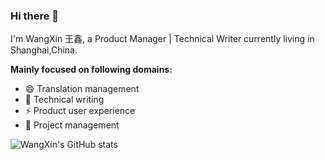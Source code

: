 ### Hi there 👋

<!--
**WangXin008/WangXin008** is a ✨ _special_ ✨ repository because its `README.md` (this file) appears on your GitHub profile.

Here are some ideas to get you started:

- 🔭 I’m currently working on ...
- 🌱 I’m currently learning ...
- 👯 I’m looking to collaborate on ...
- 🤔 I’m looking for help with ...
- 💬 Ask me about ...
- 📫 How to reach me: ...
- 😄 Pronouns: ...
- ⚡ Fun fact: ...
-->

I'm WangXin 王鑫, a Product Manager | Technical Writer currently living in Shanghai,China.

**Mainly focused on following domains:**

- 😄 Translation management
- 🌱 Technical writing
- ⚡ Product user experience
- 👯 Project management

![WangXin's GitHub stats](https://github-readme-stats.vercel.app/api?username=WangXin008&show_icons=true&theme=blue-green)
